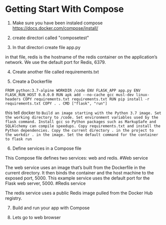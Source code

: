 # Getting Start With Compose

1. Make sure you have been instaled compose https://docs.docker.com/compose/install/ 

2. create directori called "composetest"

3. In that directori create file app.py 

in that file, redis is the hostname of the redis container on the application’s network. We use the default port for Redis, 6379.

4. Create another file called requirements.txt

5. Create a Dockerfile

``FROM python:3.7-alpine
WORKDIR /code
ENV FLASK_APP app.py
ENV FLASK_RUN_HOST 0.0.0.0
RUN apk add --no-cache gcc musl-dev linux-headers
COPY requirements.txt requirements.txt
RUN pip install -r requirements.txt
COPY . .
CMD ["flask", "run"]``

this tell docker to
``Build an image starting with the Python 3.7 image.
Set the working directory to /code.
Set environment variables used by the flask command.
Install gcc so Python packages such as MarkupSafe and SQLAlchemy can compile speedups.
Copy requirements.txt and install the Python dependencies.
Copy the current directory . in the project to the workdir . in the image.
Set the default command for the container to flask run``

6. Define services in a Compose file

This Compose file defines two services: web and redis.
#Web service

The web service uses an image that’s built from the Dockerfile in the current directory. It then binds the container and the host machine to the exposed port, 5000. This example service uses the default port for the Flask web server, 5000.
#Redis service

The redis service uses a public Redis image pulled from the Docker Hub registry.

7. Build and run your app with Compose

8. Lets go to web browser